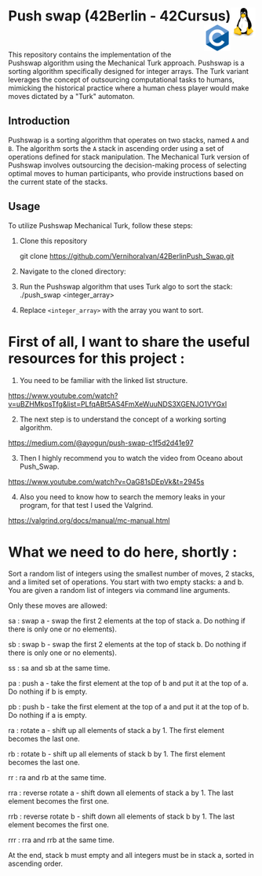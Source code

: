 # Push swap (42Berlin - 42Cursus) <img src="https://github.com/devicons/devicon/blob/master/icons/linux/linux-original.svg" title="Linux" alt="Linux Logo" width="50" height="60" align="right" /> <img src="https://github.com/devicons/devicon/blob/master/icons/c/c-original.svg" title="C" alt="C Logo" width="55" height="55" align="right" />&nbsp; 

This repository contains the implementation of the Pushswap algorithm using the Mechanical Turk approach. Pushswap is a sorting algorithm specifically designed for integer arrays. The Turk variant leverages the concept of outsourcing computational tasks to humans, mimicking the historical practice where a human chess player would make moves dictated by a "Turk" automaton.

## Introduction
Pushswap is a sorting algorithm that operates on two stacks, named `A` and `B`. The algorithm sorts the `A` stack in ascending order using a set of operations defined for stack manipulation. The Mechanical Turk version of Pushswap involves outsourcing the decision-making process of selecting optimal moves to human participants, who provide instructions based on the current state of the stacks.

## Usage
To utilize Pushswap Mechanical Turk, follow these steps:
1. Clone this repository
	
	git clone https://github.com/VernihoraIvan/42BerlinPush_Swap.git
3. Navigate to the cloned directory:
4. Run the Pushswap algorithm that uses Turk algo to sort the stack:
./push_swap <integer_array>
4. Replace `<integer_array>` with the array you want to sort.

# First of all, I want to share the useful resources for this project :

1. You need to be familiar with the linked list structure.

https://www.youtube.com/watch?v=uBZHMkpsTfg&list=PLfqABt5AS4FmXeWuuNDS3XGENJO1VYGxl

2. The next step is to understand the concept of a working sorting algorithm.

https://medium.com/@ayogun/push-swap-c1f5d2d41e97

3. Then I highly recommend you to watch the video from Oceano about Push_Swap.

https://www.youtube.com/watch?v=OaG81sDEpVk&t=2945s

4. Also you need to know how to search the memory leaks in your program, for that test I used the Valgrind.

https://valgrind.org/docs/manual/mc-manual.html


# What we need to do here, shortly :

Sort a random list of integers using the smallest number of moves, 2 stacks, and a limited set of operations.
You start with two empty stacks: a and b. You are given a random list of integers via command line arguments. 

Only these moves are allowed:

sa : swap a - swap the first 2 elements at the top of stack a. Do nothing if there is only one or no elements).

sb : swap b - swap the first 2 elements at the top of stack b. Do nothing if there is only one or no elements).

ss : sa and sb at the same time.

pa : push a - take the first element at the top of b and put it at the top of a. Do nothing if b is empty.

pb : push b - take the first element at the top of a and put it at the top of b. Do nothing if a is empty.

ra : rotate a - shift up all elements of stack a by 1. The first element becomes the last one.

rb : rotate b - shift up all elements of stack b by 1. The first element becomes the last one.

rr : ra and rb at the same time.

rra : reverse rotate a - shift down all elements of stack a by 1. The last element becomes the first one.

rrb : reverse rotate b - shift down all elements of stack b by 1. The last element becomes the first one.

rrr : rra and rrb at the same time.

At the end, stack b must empty and all integers must be in stack a, sorted in ascending order. 
